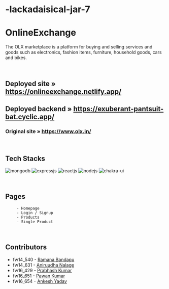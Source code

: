 # -lackadaisical-jar-7

# **OnlineExchange**

The OLX marketplace is a platform for buying and selling services and goods such as electronics, fashion items, furniture, household goods, cars and bikes.



<br/>

## Deployed site » https://onlineexchange.netlify.app/
## Deployed backend » https://exuberant-pantsuit-bat.cyclic.app/
### Original site » https://www.olx.in/
<br />



## Tech Stacks
<p>
         <img src="https://img.shields.io/badge/MongoDB-14aa53?style=for-the-badge&logo=mongodb&logoColor=white" alt="mongodb"/>
         <img src="https://img.shields.io/badge/Express.js-000000?style=for-the-badge&logo=express&logoColor=white" alt="expressjs"/>
         <img src="https://img.shields.io/badge/React-282c34?style=for-the-badge&logo=react&logoColor=61DAFB" alt="reactjs" />
         <img src="https://img.shields.io/badge/Node.js-70a760?style=for-the-badge&logo=nodedotjs&logoColor=white" alt="nodejs" />
         <img src="https://img.shields.io/badge/Chakra%20UI-27bdb1?style=for-the-badge&logo=chakraui&logoColor=white" alt="chakra-ui" />
</p>

<br/>

## Pages

         - Homepage
         - Login / Signup
         - Products
         - Single Product

<br/>


## Contributors

- fw14_540 - <a href="https://github.com/ramanabandapu"> Ramana Bandapu </a>
- fw14_631 - <a href="https://github.com/Aniruddha8787"> Aniruudha Nalage </a>
- fw16_429  - <a href="https://github.com/prabhash1475"> Prabhash Kumar </a>
- fw16_651 - <a href="https://github.com/rajpawanku"> Pawan Kumar </a>         
- fw16_654 - <a href="https://github.com/ankesh1111"> Ankesh Yadav </a>








